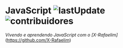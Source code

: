 # JavaScript ![lastUpdate](https://img.shields.io/github/last-commit/popeyBigG/JavaScript) ![contribuidores](https://img.shields.io/github/contributors/popeyBigG/JavaScript)

*Vivendo e aprendendo JavaScript com o [X-Rafaelim]*(https://github.com/X-Rafaelim)


